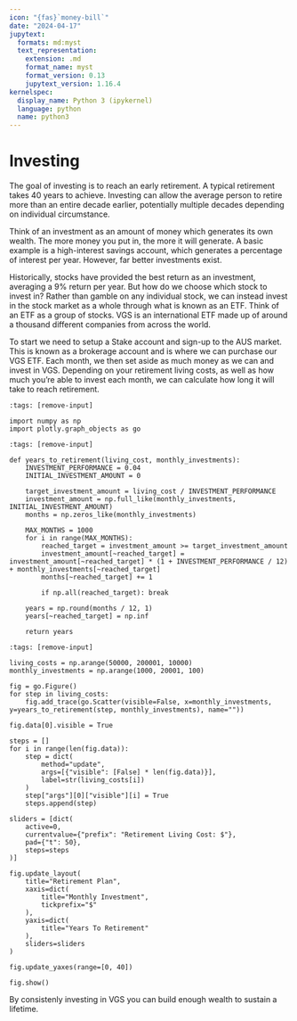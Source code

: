 ```yaml
---
icon: "{fas}`money-bill`"
date: "2024-04-17"
jupytext:
  formats: md:myst
  text_representation:
    extension: .md
    format_name: myst
    format_version: 0.13
    jupytext_version: 1.16.4
kernelspec:
  display_name: Python 3 (ipykernel)
  language: python
  name: python3
---
```


# Investing

The goal of investing is to reach an early retirement. A typical retirement takes 40 years to achieve. Investing can allow the average person to retire more than an entire decade earlier, potentially multiple decades depending on individual circumstance.

Think of an investment as an amount of money which generates its own wealth. The more money you put in, the more it will generate. A basic example is a high-interest savings account, which generates a percentage of interest per year. However, far better investments exist.

Historically, stocks have provided the best return as an investment, averaging a 9% return per year. But how do we choose which stock to invest in? Rather than gamble on any individual stock, we can instead invest in the stock market as a whole through what is known as an ETF. Think of an ETF as a group of stocks. VGS is an international ETF made up of around a thousand different companies from across the world.

To start we need to setup a Stake account and sign-up to the AUS market. This is known as a brokerage account and is where we can purchase our VGS ETF. Each month, we then set aside as much money as we can and invest in VGS. Depending on your retirement living costs, as well as how much you’re able to invest each month, we can calculate how long it will take to reach retirement.

```{code-cell} ipython3
:tags: [remove-input]

import numpy as np
import plotly.graph_objects as go
```

```{code-cell} ipython3
:tags: [remove-input]

def years_to_retirement(living_cost, monthly_investments):
    INVESTMENT_PERFORMANCE = 0.04
    INITIAL_INVESTMENT_AMOUNT = 0

    target_investment_amount = living_cost / INVESTMENT_PERFORMANCE
    investment_amount = np.full_like(monthly_investments, INITIAL_INVESTMENT_AMOUNT)
    months = np.zeros_like(monthly_investments)

    MAX_MONTHS = 1000
    for i in range(MAX_MONTHS):
        reached_target = investment_amount >= target_investment_amount
        investment_amount[~reached_target] = investment_amount[~reached_target] * (1 + INVESTMENT_PERFORMANCE / 12) + monthly_investments[~reached_target]
        months[~reached_target] += 1

        if np.all(reached_target): break

    years = np.round(months / 12, 1)
    years[~reached_target] = np.inf

    return years
```

```{code-cell} ipython3
:tags: [remove-input]

living_costs = np.arange(50000, 200001, 10000)
monthly_investments = np.arange(1000, 20001, 100)

fig = go.Figure()
for step in living_costs:
    fig.add_trace(go.Scatter(visible=False, x=monthly_investments, y=years_to_retirement(step, monthly_investments), name=""))

fig.data[0].visible = True

steps = []
for i in range(len(fig.data)):
    step = dict(
        method="update",
        args=[{"visible": [False] * len(fig.data)}],
        label=str(living_costs[i])
    )
    step["args"][0]["visible"][i] = True
    steps.append(step)

sliders = [dict(
    active=0,
    currentvalue={"prefix": "Retirement Living Cost: $"},
    pad={"t": 50},
    steps=steps
)]

fig.update_layout(
    title="Retirement Plan",
    xaxis=dict(
        title="Monthly Investment",
        tickprefix="$"
    ),
    yaxis=dict(
        title="Years To Retirement"
    ),
    sliders=sliders
)

fig.update_yaxes(range=[0, 40])

fig.show()
```

By consistenly investing in VGS you can build enough wealth to sustain a lifetime.
